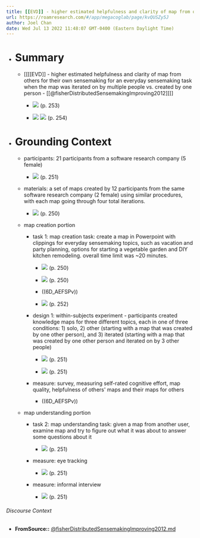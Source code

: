 ```yaml
---
title: [[EVD]] - higher estimated helpfulness and clarity of map from others for their own sensemaking for an everyday sensemaking task when the map was iterated on by multiple people vs. created by one person - [[@fisherDistributedSensemakingImproving2012]]
url: https://roamresearch.com/#/app/megacoglab/page/kvQUSZy5J
author: Joel Chan
date: Wed Jul 13 2022 11:48:07 GMT-0400 (Eastern Daylight Time)
---
```


- # Summary

    - [[[[EVD]] - higher estimated helpfulness and clarity of map from others for their own sensemaking for an everyday sensemaking task when the map was iterated on by multiple people vs. created by one person - [[@fisherDistributedSensemakingImproving2012]]]]

        - ![](https://firebasestorage.googleapis.com/v0/b/firescript-577a2.appspot.com/o/imgs%2Fapp%2Fmegacoglab%2FOYn0tdvpFh.png?alt=media&token=c9499895-3b0b-4004-8ca4-820e43ca23c5) (p. 253)

        - ![](https://firebasestorage.googleapis.com/v0/b/firescript-577a2.appspot.com/o/imgs%2Fapp%2Fmegacoglab%2F4gvxbJI4sL.png?alt=media&token=b84ceec6-44af-4865-9a5a-5a73e2b293b5) 
![](https://firebasestorage.googleapis.com/v0/b/firescript-577a2.appspot.com/o/imgs%2Fapp%2Fmegacoglab%2F4MPpY53p20.png?alt=media&token=08398ce7-4abb-433c-a122-1a1a91da0aaa) (p. 254)
- # Grounding Context

    - participants: 21 participants from a software research company (5 female)

        - ![](https://firebasestorage.googleapis.com/v0/b/firescript-577a2.appspot.com/o/imgs%2Fapp%2Fmegacoglab%2FzRk2oaoP8y.png?alt=media&token=d91156d6-ea7b-4352-85eb-44d81fcbace1) (p. 251)

    - materials: a set of maps created by 12 participants from the same software research company (2 female) using similar procedures, with each map going through four total iterations.

        - ![](https://firebasestorage.googleapis.com/v0/b/firescript-577a2.appspot.com/o/imgs%2Fapp%2Fmegacoglab%2FVmrHG4NdYn.png?alt=media&token=eb968238-4578-4e79-8122-7c3e02a446b2) (p. 250)

    - map creation portion

        - task 1: map creation task: create a map in Powerpoint with clippings for everyday sensemaking topics, such as vacation and party planning, options for starting a vegetable garden and DIY kitchen remodeling. overall time limit was ~20 minutes.

            - ![](https://firebasestorage.googleapis.com/v0/b/firescript-577a2.appspot.com/o/imgs%2Fapp%2Fmegacoglab%2FVASkk9wSn0.png?alt=media&token=e8a8dabe-3830-4e95-86d5-83edb1cb092a) (p. 250)

            - ![](https://firebasestorage.googleapis.com/v0/b/firescript-577a2.appspot.com/o/imgs%2Fapp%2Fmegacoglab%2FmvgkYCqQEh.png?alt=media&token=7e80f52f-8bd9-450f-a00d-bb683fdde57c) (p. 250)

            - ((6D_AEFSPv))

            - ![](https://firebasestorage.googleapis.com/v0/b/firescript-577a2.appspot.com/o/imgs%2Fapp%2Fmegacoglab%2FtOUdi4mU1E.png?alt=media&token=d523e448-986d-4fc6-b8c1-e48bc08b0889) (p. 252)

        - design 1: within-subjects experiment - participants created knowledge maps for three different topics, each in one of three conditions: 1) solo, 2) other (starting with a map that was created by one other person), and 3) iterated (starting with a map that was created by one other person and iterated on by 3 other people)

            - ![](https://firebasestorage.googleapis.com/v0/b/firescript-577a2.appspot.com/o/imgs%2Fapp%2Fmegacoglab%2FoJRhxLA_Qh.png?alt=media&token=255b983f-3a03-4ba5-a238-c64cb5c87cee) (p. 251)

            - ![](https://firebasestorage.googleapis.com/v0/b/firescript-577a2.appspot.com/o/imgs%2Fapp%2Fmegacoglab%2F6uhcnF3lj6.png?alt=media&token=ced3903d-a755-42af-9aad-870f249b3dda) (p. 251)

        - measure: survey, measuring self-rated cognitive effort, map quality, helpfulness of others' maps and their maps for others

            - ((6D_AEFSPv))

    - map understanding portion

        - task 2: map understanding task: given a map from another user, examine map and try to figure out what it was about to answer some questions about it

            - ![](https://firebasestorage.googleapis.com/v0/b/firescript-577a2.appspot.com/o/imgs%2Fapp%2Fmegacoglab%2FQJgus1ZGmA.png?alt=media&token=a3feb2a0-d155-41a8-b14e-35941cc4cf25) (p. 251)

        - measure: eye tracking

            - ![](https://firebasestorage.googleapis.com/v0/b/firescript-577a2.appspot.com/o/imgs%2Fapp%2Fmegacoglab%2FeCyp6OXGEw.png?alt=media&token=7ade7499-8751-4abe-8c11-3d161915dca3) (p. 251)

        - measure: informal interview

            - ![](https://firebasestorage.googleapis.com/v0/b/firescript-577a2.appspot.com/o/imgs%2Fapp%2Fmegacoglab%2FeKy5kUPZX9.png?alt=media&token=95adb581-a70a-48a0-aa75-8e4197a759ca) (p. 251)

###### Discourse Context

- **FromSource::** [@fisherDistributedSensemakingImproving2012.md](@fisherDistributedSensemakingImproving2012.md)

